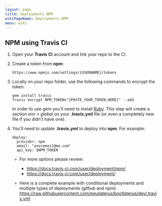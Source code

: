 ```yaml
---
layout: page
title: Deployments NPM
wikiPageName: Deployments-NPM
menu: wiki
---
```


## NPM using Travis CI

1. Open your **Travis CI** account and link your repo to the CI.

2. Create a token from **npm**:
   ```
   https://www.npmjs.com/settings/{USERNAME}/tokens
   ```

3. Locally on your repo folder, use the following commands to encrypt the token:
   ```
   gem install travis
   travis encrypt NPM_TOKEN="{PASTE_YOUR_TOKEN_HERE}" --add
   ```

   In order to use gem you'll need to install [Ruby](https://www.ruby-lang.org/en/). This step will create a section *env* > *global* on your **.travis.yml** file (or even a completely new file if you didn't have one).

5. You'll need to update **.travis.yml** to deploy into **npm**. For example:
   
   ```
   deploy:
     provider: npm
     email: "youremail@me.com"
     api_key: $NPM_TOKEN
   ```

   * For more options please review:
     * https://docs.travis-ci.com/user/deployment/npm/
     * https://docs.travis-ci.com/user/deployment/

   * Here is a complete example with conditional deployments and multiple types of deployments (github and npm): https://raw.githubusercontent.com/equilaterus/bootlaterus/dev/.travis.yml
